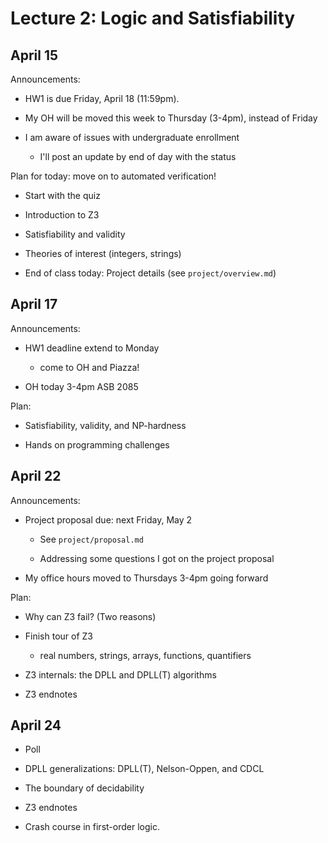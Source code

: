# Lecture 2: Logic and Satisfiability

## April 15

Announcements:

- HW1 is due Friday, April 18 (11:59pm).

- My OH will be moved this week to Thursday (3-4pm), instead of Friday

- I am aware of issues with undergraduate enrollment
    + I'll post an update by end of day with the status

Plan for today:
move on to automated verification!

- Start with the quiz

- Introduction to Z3

- Satisfiability and validity

- Theories of interest (integers, strings)

- End of class today: Project details (see `project/overview.md`)

## April 17

Announcements:

- HW1 deadline extend to Monday

    + come to OH and Piazza!

- OH today 3-4pm ASB 2085

Plan:

- Satisfiability, validity, and NP-hardness

- Hands on programming challenges

## April 22

Announcements:

- Project proposal due: next Friday, May 2

    + See `project/proposal.md`

    + Addressing some questions I got on the project proposal

- My office hours moved to Thursdays 3-4pm going forward

Plan:

- Why can Z3 fail? (Two reasons)

- Finish tour of Z3

    + real numbers, strings, arrays, functions, quantifiers

- Z3 internals: the DPLL and DPLL(T) algorithms

- Z3 endnotes

## April 24

- Poll

- DPLL generalizations: DPLL(T), Nelson-Oppen, and CDCL

- The boundary of decidability

- Z3 endnotes

- Crash course in first-order logic.
